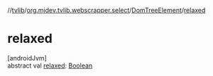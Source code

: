 //[tvlib](../../../index.md)/[org.mjdev.tvlib.webscrapper.select](../index.md)/[DomTreeElement](index.md)/[relaxed](relaxed.md)

# relaxed

[androidJvm]\
abstract val [relaxed](relaxed.md): [Boolean](https://kotlinlang.org/api/latest/jvm/stdlib/kotlin/-boolean/index.html)
